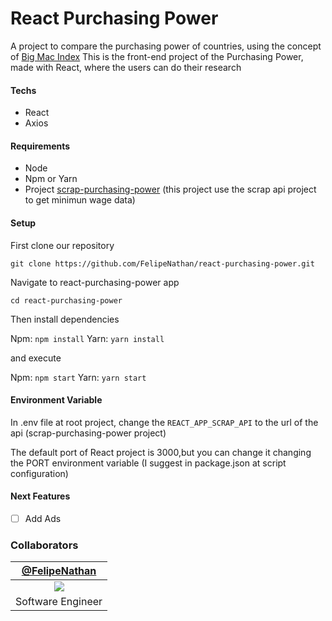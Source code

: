 # React Purchasing Power
A project to compare the purchasing power of countries, using the concept of [Big Mac Index](https://pt.wikipedia.org/wiki/%C3%8Dndice_Big_Mac)
This is the front-end project of the Purchasing Power, made with React, where the users can do their research

#### Techs
- React
- Axios

#### Requirements
- Node 
- Npm or Yarn
- Project [scrap-purchasing-power](https://github.com/FelipeNathan/scrap-purchasing-power) (this project use the scrap api project to get minimun wage data)

#### Setup
First clone our repository
```
git clone https://github.com/FelipeNathan/react-purchasing-power.git
```

Navigate to react-purchasing-power app
```
cd react-purchasing-power
```

Then install dependencies

Npm: `npm install`
Yarn: `yarn install`

and execute

Npm: `npm start`
Yarn: `yarn start`

#### Environment Variable
In .env file at root project, change the `REACT_APP_SCRAP_API` to the url of the api (scrap-purchasing-power project)

The default port of React project is 3000,but you can change it changing the PORT environment variable (I suggest in package.json at script configuration)

#### Next Features
- [ ] Add Ads

### Collaborators
| [@FelipeNathan][felipenathan] |
| :-------------------------------: |
|       ![][p_felipenathan]         |
|         Software Engineer         |

[felipenathan]: http://github.com/FelipeNathan
[p_felipenathan]: https://avatars2.githubusercontent.com/u/16759812?s=100&v=4
